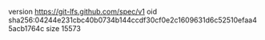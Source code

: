 version https://git-lfs.github.com/spec/v1
oid sha256:04244e231cbc40b0734b144ccdf30cf0e2c1609631d6c52510efaa45acb1764c
size 15573
